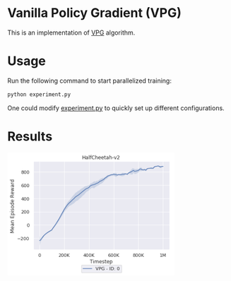 # Vanilla Policy Gradient (VPG)

This is an implementation of [VPG](http://rll.berkeley.edu/deeprlcoursesp17/docs/lec2.pdf) algorithm. 

# Usage

Run the following command to start parallelized training:

```bash
python experiment.py
```

One could modify [experiment.py](./experiment.py) to quickly set up different configurations. 

# Results

<img src='data/result.png' width='75%'>
